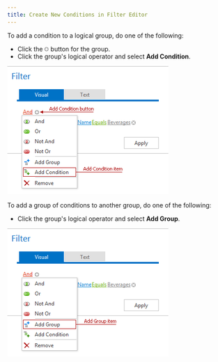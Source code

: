 ```yaml
---
title: Create New Conditions in Filter Editor
---
```

To add a condition to a logical group, do one of the following:
* Click the ![FilterEditor_EU_AddButton](../../images/Img7350.png) button for the group.
* Click the group's logical operator and select **Add Condition**.

![ASPxFilterControl-AddConditionsbuttons](../../images/Img8987.png)

To add a group of conditions to another group, do one of the following:
* Click the group's logical operator and select **Add Group**.

![ASPxFilterControl-AddGroup](../../images/Img8988.png)